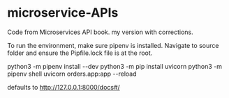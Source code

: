 # microservice-APIs
Code from Microservices API book.  my version with corrections.


To run the environment, make sure pipenv is installed. Navigate to source folder and ensure the Pipfile.lock file is at the root.


python3 -m pipenv install --dev
python3 -m pip install uvicorn 
python3 -m pipenv shell
uvicorn orders.app:app --reload

defaults to 
http://127.0.0.1:8000/docs#/